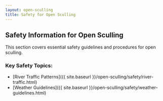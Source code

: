 ```yaml
---
layout: open-sculling
title: Safety for Open Sculling
---
```


## Safety Information for Open Sculling

This section covers essential safety guidelines and procedures for open sculling.

### Key Safety Topics:

*   [River Traffic Patterns]({{ site.baseurl }}/open-sculling/safety/river-traffic.html)
*   [Weather Guidelines]({{ site.baseurl }}/open-sculling/safety/weather-guidelines.html)
